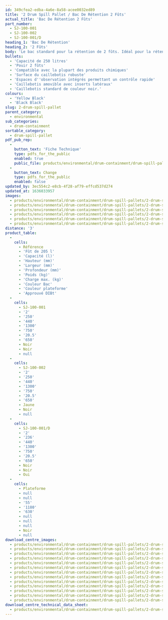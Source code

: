 ```yaml
---
id: 349cfea2-edba-4a6e-8a58-acee0032ed89
title: '2 Drum Spill Pallet / Bac De Rétention 2 Fûts'
actual_title: 'Bac De Rétention 2 Fûts'
part_number:
  - SJ-100-001
  - SJ-100-002
  - SJ-100-001/D
heading_1: 'Bac De Rétention'
heading_2: '2 Fûts'
body: 'Le bac standard pour la rétention de 2 fûts. Idéal pour la rétention de fûts contenant des liquides et des produits chimiques dangereux.'
bullets:
  - 'Capacité de 250 litres'
  - 'Pouir 2 fûts'
  - 'Compatible avec la plupart des produits chimiques'
  - 'Surface du caillebotis robuste'
  - 'Espaces d''observation intégrés permettant un contrôle rapide'
  - 'Caillebotis amovible avec inserts latéraux'
  - 'Caillebotis standard de couleur noir.'
colours:
  - 'Yellow Black'
  - 'Black Black'
slug: 2-drum-spill-pallet
parent_category:
  - environmental
sub_categories:
  - drum-containment
sortable_category:
  - drum-spill-pallet
pdf_pub_rep:
  -
    button_text: 'Fiche Technique'
    type: pdfs_for_the_public
    enabled: true
    public_file: products/environmental/drum-containment/drum-spill-pallets/2-drum-spill-pallet/pdf-lr/EV-Spill-Pallet-(2-Drum)-TD_FR.pdf
  -
    button_text: Change
    type: pdfs_for_the_public
    enabled: false
updated_by: 3ec554c2-e8cb-4f28-af79-effcd537d274
updated_at: 1636033957
images:
  - products/environmental/drum-containment/drum-spill-pallets/2-drum-spill-pallet/images-lr/SJ-100-001_02.jpg
  - products/environmental/drum-containment/drum-spill-pallets/2-drum-spill-pallet/images-lr/SJ-100-002_04.jpg
  - products/environmental/drum-containment/drum-spill-pallets/2-drum-spill-pallet/images-lr/SJ-100-002_01.jpg
  - products/environmental/drum-containment/drum-spill-pallets/2-drum-spill-pallet/images-lr/SJ-100-002_02.jpg
  - products/environmental/drum-containment/drum-spill-pallets/2-drum-spill-pallet/images-lr/SJ-100-002_03.jpg
  - products/environmental/drum-containment/drum-spill-pallets/2-drum-spill-pallet/images-lr/SJ-100-001_01.jpg
distance: '3'
product_table:
  -
    cells:
      - Référence
      - 'Fût de 205 l'
      - 'Capacité (l)'
      - 'Hauteur (mm)'
      - 'Largeur (mm)'
      - 'Profondeur (mm)'
      - 'Poids (kg)'
      - 'Charge max. (kg)'
      - 'Couleur Bac'
      - 'Couleur plateforme'
      - 'Approuvé DIBt'
  -
    cells:
      - SJ-100-001
      - '2'
      - '250'
      - '440'
      - '1300'
      - '750'
      - '20.5'
      - '650'
      - Noir
      - Noir
      - null
  -
    cells:
      - SJ-100-002
      - '2'
      - '250'
      - '440'
      - '1300'
      - '750'
      - '20.5'
      - '650'
      - Jaune
      - Noir
      - null
  -
    cells:
      - SJ-100-001/D
      - '2'
      - '236'
      - '440'
      - '1300'
      - '750'
      - '20.5'
      - '650'
      - Noir
      - Noir
      - Oui
  -
    cells:
      - Plateforme
      - null
      - null
      - '55'
      - '1180'
      - '630'
      - null
      - null
      - null
      - Noir
      - null
download_centre_images:
  - products/environmental/drum-containment/drum-spill-pallets/2-drum-spill-pallet/images-hr/SJ-100-002_01.jpg
  - products/environmental/drum-containment/drum-spill-pallets/2-drum-spill-pallet/images-hr/SJ-100-002_02.jpg
  - products/environmental/drum-containment/drum-spill-pallets/2-drum-spill-pallet/images-hr/SJ-100-002_03.jpg
  - products/environmental/drum-containment/drum-spill-pallets/2-drum-spill-pallet/images-hr/SJ-100-002_04.jpg
  - products/environmental/drum-containment/drum-spill-pallets/2-drum-spill-pallet/images-hr/SJ-100-002_05.jpg
  - products/environmental/drum-containment/drum-spill-pallets/2-drum-spill-pallet/images-hr/SJ-100-002_06.jpg
  - products/environmental/drum-containment/drum-spill-pallets/2-drum-spill-pallet/images-hr/SJ-100-002_07.jpg
  - products/environmental/drum-containment/drum-spill-pallets/2-drum-spill-pallet/images-hr/SJ-100-001_01.jpg
  - products/environmental/drum-containment/drum-spill-pallets/2-drum-spill-pallet/images-hr/SJ-100-001_02.jpg
  - products/environmental/drum-containment/drum-spill-pallets/2-drum-spill-pallet/images-hr/SJ-100-001_03.jpg
  - products/environmental/drum-containment/drum-spill-pallets/2-drum-spill-pallet/images-hr/SJ-100-001_04.jpg
  - products/environmental/drum-containment/drum-spill-pallets/2-drum-spill-pallet/images-hr/SJ-100-001_05.jpg
  - products/environmental/drum-containment/drum-spill-pallets/2-drum-spill-pallet/images-hr/SJ-100-001_06.jpg
download_centre_technical_data_sheet:
  - products/environmental/drum-containment/drum-spill-pallets/2-drum-spill-pallet/pdf-hr/EV-Spill-Pallet-(2-Drum)-TD_FR.pdf
---
```

